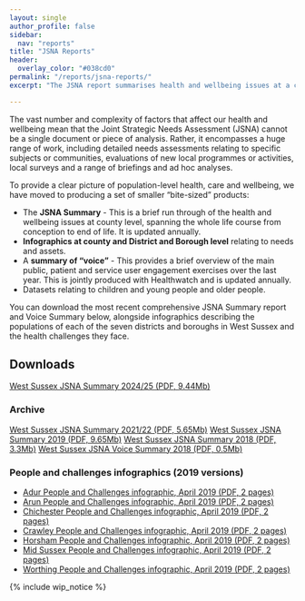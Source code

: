 ```yaml
---
layout: single
author_profile: false
sidebar:
  nav: "reports"
title: "JSNA Reports"
header:
  overlay_color: "#038cd0"
permalink: "/reports/jsna-reports/"
excerpt: "The JSNA report summarises health and wellbeing issues at a county level, spanning the whole life course."

---
```


The vast number and complexity of factors that affect our health and wellbeing mean that the Joint Strategic Needs Assessment (JSNA) cannot be a single document or piece of analysis. Rather, it encompasses a huge range of work, including detailed needs assessments relating to specific subjects or communities, evaluations of new local programmes or activities, local surveys and a range of briefings and ad hoc analyses.

To provide a clear picture of population-level health, care and wellbeing, we have moved to producing a set of smaller “bite-sized” products:

* The **JSNA Summary** - This is a brief run through of the health and wellbeing issues at county level, spanning the whole life course from conception to end of life. It is updated annually.
* **Infographics at county and District and Borough level** relating to needs and assets.
* A **summary of “voice”** - This provides a brief overview of the main public, patient and service user engagement exercises over the last year. This is jointly produced with Healthwatch and is updated annually.
* Datasets relating to children and young people and older people.

You can download the most recent comprehensive JSNA Summary report and Voice Summary below, alongside infographics describing the populations of each of the seven districts and boroughs in West Sussex and the health challenges they face.

## Downloads 
[West Sussex JSNA Summary 2024/25 (PDF, 9.44Mb)](/assets/pdf/WS_JSNA_Summary_2024_2025.pdf)

### Archive
[West Sussex JSNA Summary 2021/22 (PDF, 5.65Mb)](/assets/pdf/west_sussex_jsna_summary_2122.pdf)
[West Sussex JSNA Summary 2019 (PDF, 9.65Mb)](/assets/core/west-sussex-jsna-summary-2019.pdf)
[West Sussex JSNA Summary 2018 (PDF, 3.3Mb)](/assets/core/west-sussex-jsna-summary-2018.pdf)
[West Sussex JSNA Voice Summary 2018 (PDF, 0.5Mb)](/assets/core/west-sussex-jsna-voice-summary-2018.pdf)

### People and challenges infographics (2019 versions)

* [Adur People and Challenges infographic, April 2019 (PDF, 2 pages)](/assets/core/Adur-People-and-Challenges-JSNA-April-2019.pdf)
* [Arun People and Challenges infographic, April 2019 (PDF, 2 pages)](/assets/core/Arun-People-and-Challenges-JSNA-April-2019.pdf)
* [Chichester People and Challenges infographic, April 2019 (PDF, 2 pages)](/assets/core/Chichester-People-and-Challenges-JSNA-April-2019.pdf)
* [Crawley People and Challenges infographic, April 2019 (PDF, 2 pages)](/assets/core/Crawley-People-and-Challenges-JSNA-April-2019.pdf)
* [Horsham People and Challenges infographic, April 2019 (PDF, 2 pages)](/assets/core/Horsham-People-and-Challenges-JSNA-April-2019.pdf)
* [Mid Sussex People and Challenges infographic, April 2019 (PDF, 2 pages)](/assets/core/Mid-Sussex-People-and-Challenges-JSNA-April-2019.pdf)
* [Worthing People and Challenges infographic, April 2019 (PDF, 2 pages)](/assets/core/Worthing-People-and-Challenges-JSNA-April-2019.pdf)

{% include wip_notice %}
